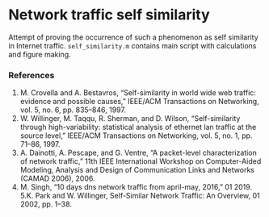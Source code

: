 # Network traffic self similarity
Attempt of proving the occurrence of such a phenomenon as self similarity in Internet traffic. `self_similarity.m` contains main script with calculations and figure making. 


### References
1. M. Crovella and A. Bestavros, “Self-similarity in world wide web traffic: evidence and possible causes,” IEEE/ACM Transactions on Networking, vol. 5, no. 6, pp. 835–846, 1997.
2. W. Willinger, M. Taqqu, R. Sherman, and D. Wilson, “Self-similarity through high-variability: statistical analysis of ethernet lan traffic at the source level,” IEEE/ACM Transactions on Networking, vol. 5, no. 1, pp. 71–86, 1997.
3. A. Dainotti, A. Pescape, and G. Ventre, “A packet-level characterization of network traffic,” 11th IEEE International Workshop on Computer-Aided Modeling, Analysis and Design of Communication Links and Networks (CAMAD 2006), 2006.
4. M. Singh, “10 days dns network traffic from april-may, 2016,” 01 2019.
5.K. Park and W. Willinger, Self-Similar Network Traffic: An Overview, 01 2002, pp. 1–38.

